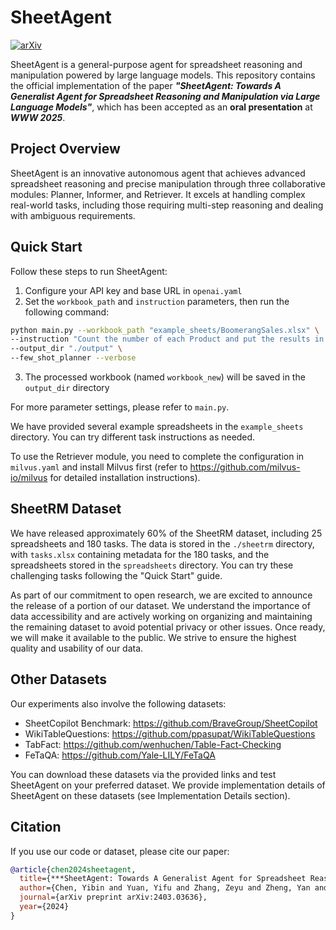 # SheetAgent

[![arXiv](https://img.shields.io/badge/arXiv-2403.03636-b31b1b.svg)](https://arxiv.org/abs/2403.03636)

SheetAgent is a general-purpose agent for spreadsheet reasoning and manipulation powered by large language models. This repository contains the official implementation of the paper ***"SheetAgent: Towards A Generalist Agent for Spreadsheet Reasoning and Manipulation via Large Language Models"***, which has been accepted as an **oral presentation** at ***WWW 2025***.

## Project Overview

SheetAgent is an innovative autonomous agent that achieves advanced spreadsheet reasoning and precise manipulation through three collaborative modules: Planner, Informer, and Retriever. It excels at handling complex real-world tasks, including those requiring multi-step reasoning and dealing with ambiguous requirements.

## Quick Start

Follow these steps to run SheetAgent:

1. Configure your API key and base URL in `openai.yaml`
2. Set the `workbook_path` and `instruction` parameters, then run the following command:
```sh
python main.py --workbook_path "example_sheets/BoomerangSales.xlsx" \
--instruction "Count the number of each Product and put the results in a new sheet" \
--output_dir "./output" \ 
--few_shot_planner --verbose
```
3. The processed workbook (named `workbook_new`) will be saved in the `output_dir` directory

For more parameter settings, please refer to `main.py`.

We have provided several example spreadsheets in the `example_sheets` directory. You can try different task instructions as needed.

To use the Retriever module, you need to complete the configuration in `milvus.yaml` and install Milvus first (refer to https://github.com/milvus-io/milvus for detailed installation instructions).

## SheetRM Dataset

We have released approximately 60% of the SheetRM dataset, including 25 spreadsheets and 180 tasks. The data is stored in the `./sheetrm` directory, with `tasks.xlsx` containing metadata for the 180 tasks, and the spreadsheets stored in the `spreadsheets` directory. You can try these challenging tasks following the "Quick Start" guide.

As part of our commitment to open research, we are excited to announce the release of a portion of our dataset. We understand the importance of data accessibility and are actively working on organizing and maintaining the remaining dataset to avoid potential privacy or other issues. Once ready, we will make it available to the public. We strive to ensure the highest quality and usability of our data.

## Other Datasets

Our experiments also involve the following datasets:
- SheetCopilot Benchmark: https://github.com/BraveGroup/SheetCopilot
- WikiTableQuestions: https://github.com/ppasupat/WikiTableQuestions
- TabFact: https://github.com/wenhuchen/Table-Fact-Checking 
- FeTaQA: https://github.com/Yale-LILY/FeTaQA

You can download these datasets via the provided links and test SheetAgent on your preferred dataset. We provide implementation details of SheetAgent on these datasets (see Implementation Details section).

## Citation

If you use our code or dataset, please cite our paper:

```bibtex
@article{chen2024sheetagent,
  title={***SheetAgent: Towards A Generalist Agent for Spreadsheet Reasoning and Manipulation via Large Language Models***},
  author={Chen, Yibin and Yuan, Yifu and Zhang, Zeyu and Zheng, Yan and Liu, Jinyi and Ni, Fei and Hao, Jianye and Mao, Hangyu and Zhang, Fuzheng},
  journal={arXiv preprint arXiv:2403.03636},
  year={2024}
}
```